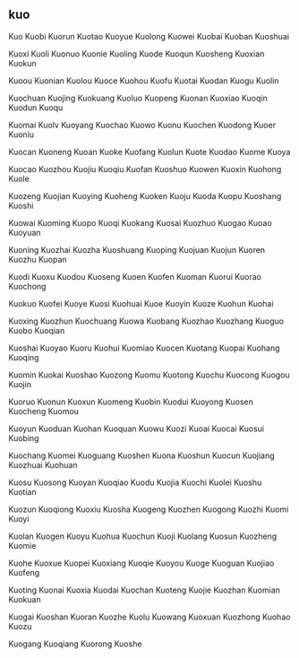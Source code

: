 kuo
---

Kuo Kuobi Kuorun Kuotao Kuoyue Kuolong Kuowei Kuobai Kuoban Kuoshuai

Kuoxi Kuoli Kuonuo Kuonie Kuoling Kuode Kuoqun Kuosheng Kuoxian Kuokun

Kuoou Kuonian Kuolou Kuoce Kuohou Kuofu Kuotai Kuodan Kuogu Kuolin

Kuochuan Kuojing Kuokuang Kuoluo Kuopeng Kuonan Kuoxiao Kuoqin Kuodun Kuoqu

Kuomai Kuolv Kuoyang Kuochao Kuowo Kuonu Kuochen Kuodong Kuoer Kuoniu

Kuocan Kuoneng Kuoan Kuoke Kuofang Kuolun Kuote Kuodao Kuome Kuoya

Kuocao Kuozhou Kuojiu Kuoqiu Kuofan Kuoshuo Kuowen Kuoxin Kuohong Kuole

Kuozeng Kuojian Kuoying Kuoheng Kuoken Kuoju Kuoda Kuopu Kuoshang Kuoshi

Kuowai Kuoming Kuopo Kuoqi Kuokang Kuosai Kuozhuo Kuogao Kuoao Kuoyuan

Kuoning Kuozhai Kuozha Kuoshuang Kuoping Kuojuan Kuojun Kuoren Kuozhu Kuopan

Kuodi Kuoxu Kuodou Kuoseng Kuoen Kuofen Kuoman Kuorui Kuorao Kuochong

Kuokuo Kuofei Kuoye Kuosi Kuohuai Kuoe Kuoyin Kuoze Kuohun Kuohai

Kuoxing Kuozhun Kuochuang Kuowa Kuobang Kuozhao Kuozhang Kuoguo Kuobo   Kuoqian

Kuoshai Kuoyao Kuoru Kuohui Kuomiao Kuocen Kuotang Kuopai Kuohang Kuoqing

Kuomin Kuokai Kuoshao Kuozong Kuomu Kuotong Kuochu Kuocong Kuogou Kuojin

Kuoruo Kuonun Kuoxun Kuomeng Kuobin Kuodui Kuoyong Kuosen Kuocheng Kuomou

Kuoyun Kuoduan Kuohan Kuoquan Kuowu Kuozi Kuoai Kuocai Kuosui Kuobing

Kuochang Kuomei Kuoguang Kuoshen Kuona Kuoshun Kuocun Kuojiang Kuozhuai Kuohuan

Kuosu Kuosong Kuoyan Kuoqiao Kuodu Kuojia Kuochi Kuolei Kuoshu Kuotian

Kuozun Kuoqiong Kuoxiu Kuosha Kuogeng Kuozhen Kuogong Kuozhi Kuomi Kuoyi

Kuolan Kuogen Kuoyu Kuohua Kuochun Kuoji Kuolang Kuosun Kuozheng Kuomie

Kuohe Kuoxue Kuopei Kuoxiang Kuoqie Kuoyou Kuoge Kuoguan Kuojiao Kuofeng

Kuoting Kuonai Kuoxia Kuodai Kuochan Kuoteng Kuojie Kuozhan Kuomian Kuokuan

Kuogai Kuoshan Kuoran Kuozhe Kuolu Kuowang Kuoxuan Kuozhong Kuohao Kuozu

Kuogang Kuoqiang Kuorong Kuoshe 